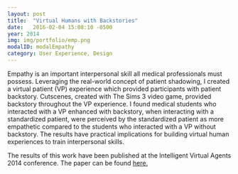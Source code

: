 ```yaml
---
layout: post
title:  "Virtual Humans with Backstories"
date:   2016-02-04 15:08:10 -0500
year: 2014
img: img/portfolio/emp.png
modalID: modalEmpathy
category: User Experience, Design
---
```


Empathy is an important interpersonal skill all medical professionals must possess. Leveraging the real-world concept of patient shadowing, I created a virtual patient (VP) experience which provided participants with patient backstory. Cutscenes, created with The Sims 3 video game, provided backstory throughout the VP experience. I found medical students who interacted with a VP enhanced with backstory, when interacting with a standardized patient, were perceived by the standardized patient as more empathetic compared to the students who interacted with a VP without backstory. The results have practical implications for building virtual human experiences to train interpersonal skills.

The results of this work have been published at the Intelligent Virtual Agents 2014 conference. The paper can be found [here.][paper-link]

[paper-link]: http://link.springer.com/chapter/10.1007/978-3-319-09767-1_17
